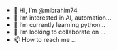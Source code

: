 - 👋 Hi, I’m @mibrahim74
- 👀 I’m interested in Al, automation...
- 🌱 I’m currently learning python...
- 💞️ I’m looking to collaborate on ...
- 📫 How to reach me ...

<!---
mibrahim74/mibrahim74 is a ✨ special ✨ repository because its `README.md` (this file) appears on your GitHub profile.
You can click the Preview link to take a look at your changes.
--->
